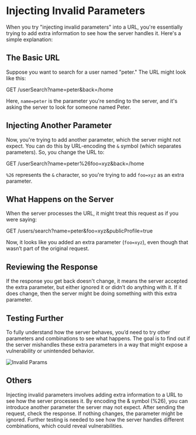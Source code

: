 # Injecting Invalid Parameters

When you try "injecting invalid parameters" into a URL, you're essentially trying to add extra information to see how the server handles it. Here's a simple explanation:

## The Basic URL
Suppose you want to search for a user named "peter." The URL might look like this:

GET /userSearch?name=peter&back=/home


Here, `name=peter` is the parameter you're sending to the server, and it's asking the server to look for someone named Peter.

## Injecting Another Parameter
Now, you're trying to add another parameter, which the server might not expect. You can do this by URL-encoding the `&` symbol (which separates parameters). So, you change the URL to:

GET /userSearch?name=peter%26foo=xyz&back=/home


`%26` represents the `&` character, so you're trying to add `foo=xyz` as an extra parameter.

## What Happens on the Server
When the server processes the URL, it might treat this request as if you were saying:

GET /users/search?name=peter&foo=xyz&publicProfile=true



Now, it looks like you added an extra parameter (`foo=xyz`), even though that wasn’t part of the original request.

## Reviewing the Response
If the response you get back doesn't change, it means the server accepted the extra parameter, but either ignored it or didn’t do anything with it. If it does change, then the server might be doing something with this extra parameter.

## Testing Further
To fully understand how the server behaves, you’d need to try other parameters and combinations to see what happens. The goal is to find out if the server mishandles these extra parameters in a way that might expose a vulnerability or unintended behavior.

![Invalid Params](LanZeroth/Portswigger-Writeups/Images/invalid-params.png)


## Others
Injecting invalid parameters involves adding extra information to a URL to see how the server processes it. By encoding the & symbol (%26), you can introduce another parameter the server may not expect. After sending the request, check the response. If nothing changes, the parameter might be ignored. Further testing is needed to see how the server handles different combinations, which could reveal vulnerabilities.
  
